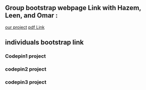 ## Group bootstrap webpage Link with Hazem, Leen, and Omar :

[our project](https://drive.google.com/file/d/1s-j7MmnFffVeDhEF8OAzoc9UVAhfUNod/view?usp=sharing)
[pdf Link](https://drive.google.com/file/d/1s-j7MmnFffVeDhEF8OAzoc9UVAhfUNod/view?usp=sharing)
## individuals bootstrap link 

### Codepin1 project 

### codepin2 project

### codepin3 project 


